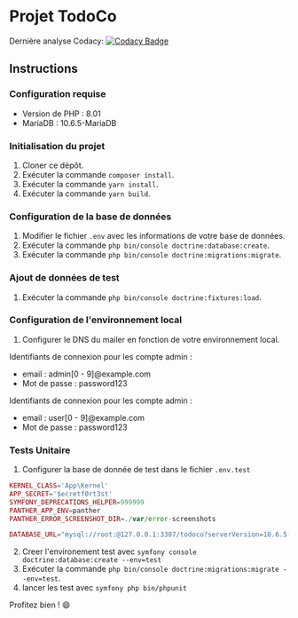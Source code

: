 # Projet TodoCo

Dernière analyse Codacy:
[![Codacy Badge](https://app.codacy.com/project/badge/Grade/c719b13284874e0abc9d693fe8a93ac1)](https://app.codacy.com/gh/Djordy59630/todoCo/dashboard?utm_source=gh&utm_medium=referral&utm_content=&utm_campaign=Badge_grade)

## Instructions

### Configuration requise

- Version de PHP : 8.01
- MariaDB : 10.6.5-MariaDB

### Initialisation du projet

1. Cloner ce dépôt.
2. Exécuter la commande `composer install`.
3. Exécuter la commande `yarn install`.
4. Exécuter la commande `yarn build`.

### Configuration de la base de données

1. Modifier le fichier `.env` avec les informations de votre base de données.
2. Exécuter la commande `php bin/console doctrine:database:create`.
3. Exécuter la commande `php bin/console doctrine:migrations:migrate`.

### Ajout de données de test

1. Exécuter la commande `php bin/console doctrine:fixtures:load`.

### Configuration de l'environnement local

1. Configurer le DNS du mailer en fonction de votre environnement local.

Identifiants de connexion pour les compte admin :
- email : admin[0 - 9]@example.com
- Mot de passe : password123

Identifiants de connexion pour les compte admin :
- email : user[0 - 9]@example.com
- Mot de passe : password123

### Tests Unitaire

1. Configurer la base de donnée de test dans le fichier `.env.test`
```php
KERNEL_CLASS='App\Kernel'
APP_SECRET='$ecretf0rt3st'
SYMFONY_DEPRECATIONS_HELPER=999999
PANTHER_APP_ENV=panther
PANTHER_ERROR_SCREENSHOT_DIR=./var/error-screenshots

DATABASE_URL="mysql://root:@127.0.0.1:3307/todoco?serverVersion=10.6.5-MariaDB"
```
2. Creer l'environement test avec `symfony console doctrine:database:create --env=test`
3. Exécuter la commande `php bin/console doctrine:migrations:migrate --env=test`.
4. lancer les test avec `symfony php bin/phpunit`


Profitez bien ! :smile:
